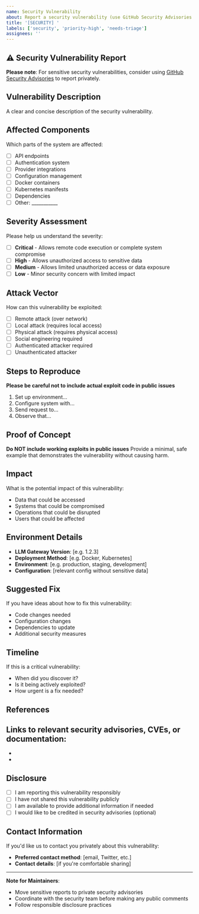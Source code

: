 ```yaml
---
name: Security Vulnerability
about: Report a security vulnerability (use GitHub Security Advisories for sensitive issues)
title: '[SECURITY] '
labels: ['security', 'priority-high', 'needs-triage']
assignees: ''
---
```


## ⚠️ Security Vulnerability Report

**Please note**: For sensitive security vulnerabilities, consider using [GitHub Security Advisories](https://github.com/your-org/llm-gateway/security/advisories/new) to report privately.

## Vulnerability Description
A clear and concise description of the security vulnerability.

## Affected Components
Which parts of the system are affected:
- [ ] API endpoints
- [ ] Authentication system
- [ ] Provider integrations
- [ ] Configuration management
- [ ] Docker containers
- [ ] Kubernetes manifests
- [ ] Dependencies
- [ ] Other: ___________

## Severity Assessment
Please help us understand the severity:
- [ ] **Critical** - Allows remote code execution or complete system compromise
- [ ] **High** - Allows unauthorized access to sensitive data
- [ ] **Medium** - Allows limited unauthorized access or data exposure
- [ ] **Low** - Minor security concern with limited impact

## Attack Vector
How can this vulnerability be exploited:
- [ ] Remote attack (over network)
- [ ] Local attack (requires local access)
- [ ] Physical attack (requires physical access)
- [ ] Social engineering required
- [ ] Authenticated attacker required
- [ ] Unauthenticated attacker

## Steps to Reproduce
**Please be careful not to include actual exploit code in public issues**

1. Set up environment...
2. Configure system with...
3. Send request to...
4. Observe that...

## Proof of Concept
**Do NOT include working exploits in public issues**
Provide a minimal, safe example that demonstrates the vulnerability without causing harm.

## Impact
What is the potential impact of this vulnerability:
- Data that could be accessed
- Systems that could be compromised
- Operations that could be disrupted
- Users that could be affected

## Environment Details
- **LLM Gateway Version**: [e.g. 1.2.3]
- **Deployment Method**: [e.g. Docker, Kubernetes]
- **Environment**: [e.g. production, staging, development]
- **Configuration**: [relevant config without sensitive data]

## Suggested Fix
If you have ideas about how to fix this vulnerability:
- Code changes needed
- Configuration changes
- Dependencies to update
- Additional security measures

## Timeline
If this is a critical vulnerability:
- When did you discover it?
- Is it being actively exploited?
- How urgent is a fix needed?

## References
Links to relevant security advisories, CVEs, or documentation:
- 
- 
- 

## Disclosure
- [ ] I am reporting this vulnerability responsibly
- [ ] I have not shared this vulnerability publicly
- [ ] I am available to provide additional information if needed
- [ ] I would like to be credited in security advisories (optional)

## Contact Information
If you'd like us to contact you privately about this vulnerability:
- **Preferred contact method**: [email, Twitter, etc.]
- **Contact details**: [if you're comfortable sharing]

---

**Note for Maintainers**: 
- Move sensitive reports to private security advisories
- Coordinate with the security team before making any public comments
- Follow responsible disclosure practices